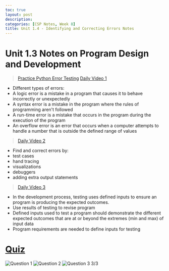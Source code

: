 ```yaml
---
toc: true
layout: post
description: 
categories: [CSP Notes, Week 8]
title: Unit 1.4 - Identifying and Correcting Errors Notes
---
```

# Unit 1.3 Notes on Program Design and Development
> [Practice Python Error Testing](https://dillonlee06.github.io/VSCode-Fastpages-Project/csp%20assignments/week%207/2022/10/03/ErrorTesting.html)
> [Daily Video 1](https://apclassroom.collegeboard.org/103/home?apd=grrgvoh645)
- Different types of errors:
- A logic error is a mistake in a program that causes it to behave incorrectly or unexpectedly
- A syntax error is a mistake in the program where the rules of programming aren't followed
- A run-time error is a mistake that occurs in the program during the execution of the program
- An overflow error is an error that occurs when a computer attempts to handle a number that is outside the defined range of values

> [Daily Video 2](https://apclassroom.collegeboard.org/103/home?apd=v2u5aj9555)
- Find and correct errors by:
- test cases
- hand tracing
- visualizations
- debuggers
- adding extra output statements

> [Daily Video 3](https://apclassroom.collegeboard.org/103/home?apd=0gaql55tbj)
- In the development process, testing uses defined inputs to ensure an program is producing the expected outcomes.
- Use results of testing to revise program
- Defined inputs used to test a program should demonstrate the different expected outcomes that are at or beyond the extremes (min and max) of input data
- Program requirements are needed to define inputs for testing

# [Quiz](https://apclassroom.collegeboard.org/103/assessments/assignments/47679770)
![]({{site.baseurl}}/images/4question1.png "Question 1")
![]({{site.baseurl}}/images/4question2.png "Question 2")
![]({{site.baseurl}}/images/4question3.png "Question 3")
3/3